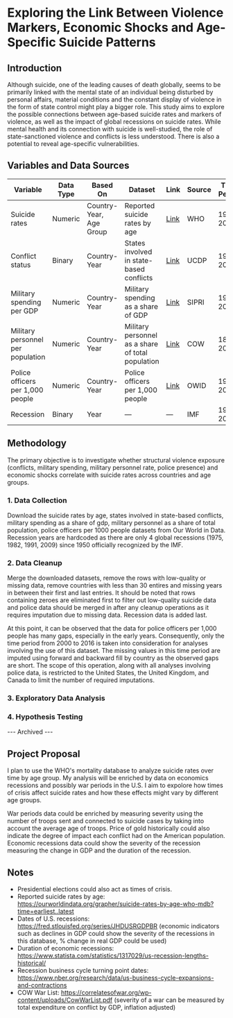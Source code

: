 # Exploring the Link Between Violence Markers, Economic Shocks and Age-Specific Suicide Patterns
## Introduction

Although suicide, one of the leading causes of death globally, seems to be primarily linked with the mental state of an individual being disturbed by personal affairs, material conditions and the constant display of violence in the form of state control might play a bigger role. This study aims to explore the possible connections between age-based suicide rates and markers of violence, as well as the impact of global recessions on suicide rates. While mental health and its connection with suicide is well-studied, the role of state-sanctioned violence and conflicts is less understood. There is also a potential to reveal age-specific vulnerabilities.
## Variables and Data Sources

| Variable                          | Data Type    | Based On             | Dataset                                                  | Link                                                                                          | Source  | Time Period     |
|----------------------------------|--------------|----------------------|-------------------------------------------------------|-----------------------------------------------------------------------------------------------|---------|-----------------|
| Suicide rates                    | Numeric      | Country-Year, Age Group | Reported suicide rates by age                        | [Link](https://ourworldindata.org/grapher/suicide-rates-by-age-who-mdb)                      | WHO     | 1950–2021       |
| Conflict status                  | Binary       | Country-Year         | States involved in state-based conflicts             | [Link](https://ourworldindata.org/grapher/states-involved-in-state-based-conflicts)          | UCDP    | 1946–2023       |
| Military spending per GDP        | Numeric      | Country-Year         | Military spending as a share of GDP                  | [Link](https://ourworldindata.org/grapher/military-spending-as-a-share-of-gdp-sipri)         | SIPRI   | 1948–2023       |
| Military personnel per population| Numeric      | Country-Year         | Military personnel as a share of total population    | [Link](https://ourworldindata.org/grapher/military-personnel-as-a-share-of-total-population) | COW     | 1816–2016       |
| Police officers per 1,000 people | Numeric      | Country-Year         | Police officers per 1,000 people                     | [Link](https://ourworldindata.org/grapher/police-officers-per-1000-people)                   | OWID    | 1973–2015       |
| Recession                        | Binary       | Year                 | —                  | —                                                                                             | IMF       | 1950-2020               |

## Methodology

The primary objective is to investigate whether structural violence exposure (conflicts, military spending, military personnel rate, police presence) and economic shocks correlate with suicide rates across countries and age groups.

### 1. Data Collection
Download the suicide rates by age, states involved in state-based conflicts, military spending as a share of gdp, military personnel as a share of total population, police officers per 1000 people datasets from Our World in Data. Recession years are hardcoded as there are only 4 global recessions (1975, 1982, 1991, 2009) since 1950 officially recognized by the IMF.

### 2. Data Cleanup
Merge the downloaded datasets, remove the rows with low-quality or missing data, remove countries with less than 30 entires and missing years in between their first and last entries. It should be noted that rows containing zeroes are eliminated first to filter out low-quality suicide data and police data should be merged in after any cleanup operations as it requires imputation due to missing data. Recession data is added last.

At this point, it can be observed that the data for police officers per 1,000 people has many gaps, especially in the early years. Consequently, only the time period from 2000 to 2016 is taken into consideration for analyses involving the use of this dataset. The missing values in this time period are imputed using forward and backward fill by country as the observed gaps are short. The scope of this operation, along with all analyses involving police data, is restricted to the United States, the United Kingdom, and Canada to limit the number of required imputations.

### 3. Exploratory Data Analysis

### 4. Hypothesis Testing

--- Archived ---

Project Proposal
----
I plan to use the WHO's mortality database to analyze suicide rates over time by age group. My analysis will be enriched by data on economics recessions and possibly war periods in the U.S. I aim to expolore how times of crisis affect suicide rates and how these effects might vary by different age groups.

War periods data could be enriched by measuring severity using the number of troops sent and connected to suicide cases by taking into account the average age of troops. Price of gold historically could also indicate the degree of impact each conflict had on the American population.  
Economic recessions data could show the severity of the recession measuring the change in GDP and the duration of the recession.

Notes
----
- Presidential elections could also act as times of crisis. 
- Reported suicide rates by age: https://ourworldindata.org/grapher/suicide-rates-by-age-who-mdb?time=earliest..latest
- Dates of U.S. recessions: https://fred.stlouisfed.org/series/JHDUSRGDPBR (economic indicators such as declines in GDP could show the severity of the recessions in this database, % change in real GDP could be used)
- Duration of economic recessions: https://www.statista.com/statistics/1317029/us-recession-lengths-historical/
- Recession business cycle turning point dates: https://www.nber.org/research/data/us-business-cycle-expansions-and-contractions
- COW War List: https://correlatesofwar.org/wp-content/uploads/CowWarList.pdf (severity of a war can be measured by total expenditure on conflict by GDP, inflation adjusted)

